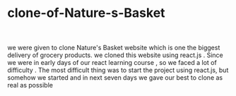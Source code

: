 # clone-of-Nature-s-Basket
<br />
<br />
we were given to clone Nature's Basket website which is one the biggest delivery of grocery products. we cloned this website using react.js . Since we were in early days of our  react learning course , so we faced a lot of difficulty . The most difficult thing was to start the project using react.js, but somehow we started and in next seven days we gave our  best to clone as real as possible
<br />
<br />

